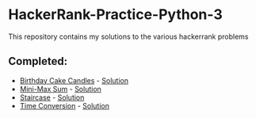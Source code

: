 # HackerRank-Practice-Python-3


This repository contains my solutions to the various hackerrank problems

## Completed:

* [Birthday Cake Candles](https://www.hackerrank.com/challenges/birthday-cake-candles/problem) - [Solution](https://github.com/tauhtauhsauce/HackerRank-Practice-Python-3/blob/master/Solutions/Birthday%20Cake%20Candles.py)
* [Mini-Max Sum](https://www.hackerrank.com/challenges/mini-max-sum) - [Solution](https://github.com/tauhtauhsauce/HackerRank-Practice-Python-3/blob/master/Solutions/Mini-Max%20Sum.py)
* [Staircase](https://github.com/PurpleBooth) - [Solution](https://github.com/tauhtauhsauce/HackerRank-Practice-Python-3/blob/master/Solutions/Staircase.py)
* [Time Conversion](https://www.hackerrank.com/challenges/time-conversion/problem) - [Solution](https://github.com/tauhtauhsauce/HackerRank-Practice-Python-3/blob/master/Solutions/Time%20Conversion.py)

